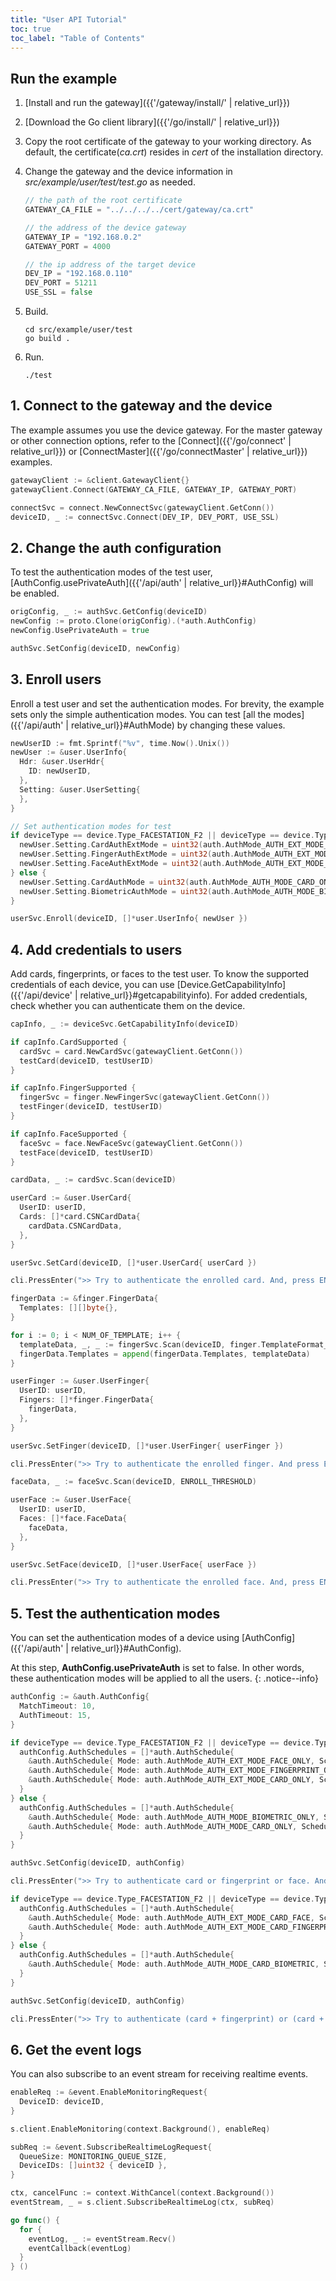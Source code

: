 ```yaml
---
title: "User API Tutorial"
toc: true
toc_label: "Table of Contents"
---
```


## Run the example

1. [Install and run the gateway]({{'/gateway/install/' | relative_url}})
2. [Download the Go client library]({{'/go/install/' | relative_url}})
3. Copy the root certificate of the gateway to your working directory. As default, the certificate(_ca.crt_) resides in _cert_ of the installation directory. 
4. Change the gateway and the device information in _src/example/user/test/test.go_ as needed.
   
    ```go
    // the path of the root certificate
    GATEWAY_CA_FILE = "../../../../cert/gateway/ca.crt"

    // the address of the device gateway
    GATEWAY_IP = "192.168.0.2"
    GATEWAY_PORT = 4000

    // the ip address of the target device
    DEV_IP = "192.168.0.110"
    DEV_PORT = 51211
    USE_SSL = false
    ```
5. Build.

    ```
    cd src/example/user/test
    go build .
    ```
6. Run.
   
    ```
    ./test
    ```

## 1. Connect to the gateway and the device

The example assumes you use the device gateway. For the master gateway or other connection options, refer to the [Connect]({{'/go/connect' | relative_url}}) or [ConnectMaster]({{'/go/connectMaster' | relative_url}}) examples.

  ```go
  gatewayClient := &client.GatewayClient{}
  gatewayClient.Connect(GATEWAY_CA_FILE, GATEWAY_IP, GATEWAY_PORT)

  connectSvc = connect.NewConnectSvc(gatewayClient.GetConn())
  deviceID, _ := connectSvc.Connect(DEV_IP, DEV_PORT, USE_SSL)
  ```   

## 2. Change the auth configuration

To test the authentication modes of the test user, [AuthConfig.usePrivateAuth]({{'/api/auth' | relative_url}}#AuthConfig) will be enabled. 

  ```go
  origConfig, _ := authSvc.GetConfig(deviceID)
  newConfig := proto.Clone(origConfig).(*auth.AuthConfig)
  newConfig.UsePrivateAuth = true

  authSvc.SetConfig(deviceID, newConfig)
  ```

## 3. Enroll users

Enroll a test user and set the authentication modes. For brevity, the example sets only the simple authentication modes. You can test [all the modes]({{'/api/auth' | relative_url}}#AuthMode) by changing these values. 

  ```go
  newUserID := fmt.Sprintf("%v", time.Now().Unix())
  newUser := &user.UserInfo{
    Hdr: &user.UserHdr{
      ID: newUserID,
    },
    Setting: &user.UserSetting{
    },
  }

  // Set authentication modes for test
  if deviceType == device.Type_FACESTATION_F2 || deviceType == device.Type_FACESTATION_F2_FP {
    newUser.Setting.CardAuthExtMode = uint32(auth.AuthMode_AUTH_EXT_MODE_CARD_ONLY)
    newUser.Setting.FingerAuthExtMode = uint32(auth.AuthMode_AUTH_EXT_MODE_FINGERPRINT_ONLY)
    newUser.Setting.FaceAuthExtMode = uint32(auth.AuthMode_AUTH_EXT_MODE_FACE_ONLY)
  } else {
    newUser.Setting.CardAuthMode = uint32(auth.AuthMode_AUTH_MODE_CARD_ONLY)
    newUser.Setting.BiometricAuthMode = uint32(auth.AuthMode_AUTH_MODE_BIOMETRIC_ONLY)
  }

  userSvc.Enroll(deviceID, []*user.UserInfo{ newUser })
  ```

## 4. Add credentials to users

Add cards, fingerprints, or faces to the test user. To know the supported credentials of each device, you can use [Device.GetCapabilityInfo]({{'/api/device' | relative_url}}#getcapabilityinfo). For added credentials, check whether you can authenticate them on the device. 

  ```go
  capInfo, _ := deviceSvc.GetCapabilityInfo(deviceID)

  if capInfo.CardSupported {
    cardSvc = card.NewCardSvc(gatewayClient.GetConn())
    testCard(deviceID, testUserID)
  } 

  if capInfo.FingerSupported {
    fingerSvc = finger.NewFingerSvc(gatewayClient.GetConn())
    testFinger(deviceID, testUserID)
  } 	

  if capInfo.FaceSupported {
    faceSvc = face.NewFaceSvc(gatewayClient.GetConn())
    testFace(deviceID, testUserID)
  } 
  ```
  
  ```go
  cardData, _ := cardSvc.Scan(deviceID)

  userCard := &user.UserCard{
    UserID: userID,
    Cards: []*card.CSNCardData{
      cardData.CSNCardData,
    },
  }

  userSvc.SetCard(deviceID, []*user.UserCard{ userCard })

  cli.PressEnter(">> Try to authenticate the enrolled card. And, press ENTER to end the test.\n")	  
  ```

  ```go
  fingerData := &finger.FingerData{
    Templates: [][]byte{},
  }

  for i := 0; i < NUM_OF_TEMPLATE; i++ {
    templateData, _, _ := fingerSvc.Scan(deviceID, finger.TemplateFormat_TEMPLATE_FORMAT_SUPREMA, QUALITY_THRESHOLD)
    fingerData.Templates = append(fingerData.Templates, templateData)
  }

  userFinger := &user.UserFinger{
    UserID: userID,
    Fingers: []*finger.FingerData{
      fingerData,
    },
  }

  userSvc.SetFinger(deviceID, []*user.UserFinger{ userFinger })

  cli.PressEnter(">> Try to authenticate the enrolled finger. And press ENTER to end the test.\n")
  ```

  ```go
  faceData, _ := faceSvc.Scan(deviceID, ENROLL_THRESHOLD)

  userFace := &user.UserFace{
    UserID: userID,
    Faces: []*face.FaceData{
      faceData,
    },
  }

  userSvc.SetFace(deviceID, []*user.UserFace{ userFace })

  cli.PressEnter(">> Try to authenticate the enrolled face. And, press ENTER to end the test.\n")
  ```

## 5. Test the authentication modes

You can set the authentication modes of a device using [AuthConfig]({{'/api/auth' | relative_url}}#AuthConfig). 

At this step, __AuthConfig.usePrivateAuth__ is set to false. In other words, these authentication modes will be applied to all the users.
{: .notice--info}

  ```go
  authConfig := &auth.AuthConfig{
    MatchTimeout: 10,
    AuthTimeout: 15,
  }

  if deviceType == device.Type_FACESTATION_F2 || deviceType == device.Type_FACESTATION_F2_FP {
    authConfig.AuthSchedules = []*auth.AuthSchedule{ 
      &auth.AuthSchedule{ Mode: auth.AuthMode_AUTH_EXT_MODE_FACE_ONLY, ScheduleID: 1 }, // Face Only, Always
      &auth.AuthSchedule{ Mode: auth.AuthMode_AUTH_EXT_MODE_FINGERPRINT_ONLY, ScheduleID: 1 }, // Fingerprint Only, Always
      &auth.AuthSchedule{ Mode: auth.AuthMode_AUTH_EXT_MODE_CARD_ONLY, ScheduleID: 1 }, // Card Only, Always
    }
  } else {
    authConfig.AuthSchedules = []*auth.AuthSchedule{
      &auth.AuthSchedule{ Mode: auth.AuthMode_AUTH_MODE_BIOMETRIC_ONLY, ScheduleID: 1 }, // Biometric Only, Always
      &auth.AuthSchedule{ Mode: auth.AuthMode_AUTH_MODE_CARD_ONLY, ScheduleID: 1 }, // Card Only, Always
    }
  }

  authSvc.SetConfig(deviceID, authConfig)

  cli.PressEnter(">> Try to authenticate card or fingerprint or face. And, press ENTER for the next test.\n")

  if deviceType == device.Type_FACESTATION_F2 || deviceType == device.Type_FACESTATION_F2_FP {
    authConfig.AuthSchedules = []*auth.AuthSchedule{ 
      &auth.AuthSchedule{ Mode: auth.AuthMode_AUTH_EXT_MODE_CARD_FACE, ScheduleID: 1 }, // Card + Face, Always
      &auth.AuthSchedule{ Mode: auth.AuthMode_AUTH_EXT_MODE_CARD_FINGERPRINT, ScheduleID: 1 }, // Card + Fingerprint, Always
    }
  } else {
    authConfig.AuthSchedules = []*auth.AuthSchedule{
      &auth.AuthSchedule{ Mode: auth.AuthMode_AUTH_MODE_CARD_BIOMETRIC, ScheduleID: 1 }, // Card + Biometric, Always
    }
  }

  authSvc.SetConfig(deviceID, authConfig)

  cli.PressEnter(">> Try to authenticate (card + fingerprint) or (card + face). And, press ENTER to end the test.\n")
  ```

## 6. Get the event logs

<!--Deprecated. 2024.04.25  by charlie-->
<!-- You can apply filters when reading log records. In a filter, userID or [eventCode]({{'/api/event' | relative_url}}#EventCode) can be specified.

  ```go
  userFilter := &event.EventFilter{
    UserID: userID,
  }

  events, _ := eventSvc.GetLogWithFilter(deviceID, 0, 0, userFilter)

  // do something with the events

  eventFilter := &event.EventFilter{
    UserID: userID,
    EventCode: 0x1000, // BS2_EVENT_VERIFY_SUCCESS
  }

  events, _ = eventSvc.GetLogWithFilter(deviceID, 0, 0, eventFilter)

  // do something with the events
  ``` -->

You can also subscribe to an event stream for receiving realtime events.

  ```go
  enableReq := &event.EnableMonitoringRequest{
    DeviceID: deviceID,
  }

  s.client.EnableMonitoring(context.Background(), enableReq)

  subReq := &event.SubscribeRealtimeLogRequest{
    QueueSize: MONITORING_QUEUE_SIZE,
    DeviceIDs: []uint32 { deviceID },
  }

  ctx, cancelFunc := context.WithCancel(context.Background())
  eventStream, _ = s.client.SubscribeRealtimeLog(ctx, subReq)

  go func() {
    for {
      eventLog, _ := eventStream.Recv()
      eventCallback(eventLog)
    }
  } ()
  ```

